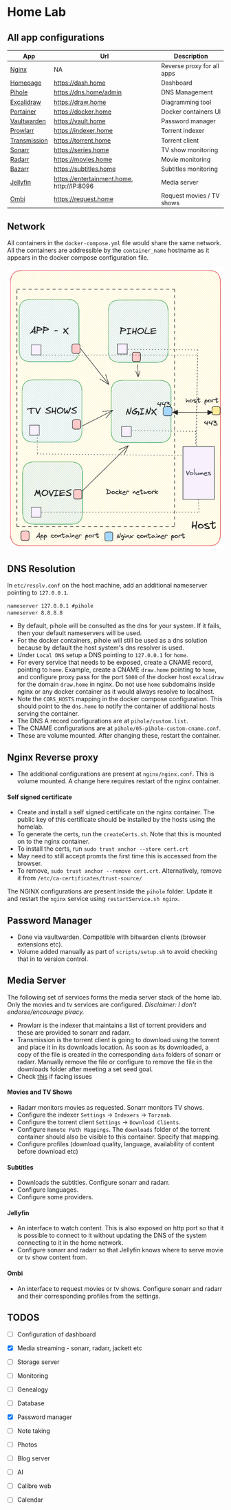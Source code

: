 # Home Lab #

## All app configurations ##

| App                                                       | Url                                        | Description                |
|-----------------------------------------------------------|--------------------------------------------|----------------------------|
| [Nginx](https://nginx.org/en/)                            | NA                                         | Reverse proxy for all apps |
| [Homepage](https://github.com/benphelps/homepage)         | https://dash.home                          | Dashboard                  |
| [Pihole](https://pi-hole.net/)                            | https://dns.home/admin                     | DNS Management             |
| [Excalidraw](https://excalidraw.com)                      | https://draw.home                          | Diagramming tool           |
| [Portainer](https://www.portainer.io)                     | https://docker.home                        | Docker containers UI       |
| [Vaultwarden](https://github.com/dani-garcia/vaultwarden) | https://vault.home                         | Password manager           |
| [Prowlarr](https://prowlarr.com/)                         | https://indexer.home                       | Torrent indexer            |
| [Transmission](https://transmissionbt.com/)               | https://torrent.home                       | Torrent client             |
| [Sonarr](https://sonarr.tv/)                              | https://series.home                        | TV show monitoring         |
| [Radarr](https://radarr.video/)                           | https://movies.home                        | Movie monitoring           |
| [Bazarr](https://www.bazarr.media/)                       | https://subtitles.home                     | Subtitles monitoring       |
| [Jellyfin](https://jellyfin.org/)                         | https://entertainment.home, http://IP:8096 | Media server               |
| [Ombi](https://ombi.io/)                                  | https://request.home                       | Request movies / TV shows  |

## Network ##

All containers in the `docker-compose.yml` file would share the same network. All the containers are addressible by the `container_name` hostname as it appears in the docker compose configuration file.

![Arch](./assets/img/ChipsLab.png)

## DNS Resolution ##

In `etc/resolv.conf` on the host machine, add an additional nameserver pointing to `127.0.0.1`.

```
nameserver 127.0.0.1 #pihole
nameserver 8.8.8.8
```

- By default, pihole will be consulted as the dns for your system. If it fails, then your default nameservers will be used.
- For the docker containers, pihole will still be used as a dns solution because by default the host system's dns resolver is used.
- Under `Local DNS` setup a DNS pointing to `127.0.0.1` for `home`.
- For every service that needs to be exposed, create a CNAME record, pointing to `home`. Example, create a CNAME `draw.home` pointing to `home`, and configure proxy pass for the port `5000` of the docker host `excalidraw` for the domain `draw.home` in nginx. Do not use `home` subdomains inside nginx or any docker container as it would always resolve to localhost.
- Note the `CORS_HOSTS` mapping in the docker compose configuration. This should point to the `dns.home` to notify the container of additional hosts serving the container.
- The DNS A record configurations are at `pihole/custom.list`.
- The CNAME configurations are at `pihole/05-pihole-custom-cname.conf`.
- These are volume mounted. After changing these, restart the container.

## Nginx Reverse proxy ##

- The additional configurations are present at `nginx/nginx.conf`. This is volume mounted. A change here requires restart of the nginx container.

#### Self signed certificate ####

- Create and install a self signed certificate on the nginx container. The public key of this certificate should be installed by the hosts using the homelab.
- To generate the certs, run the `createCerts.sh`. Note that this is mounted on to the nginx container.
- To install the certs, run `sudo trust anchor --store cert.crt`
- May need to still accept promts the first time this is accessed from the browser.
- To remove, `sudo trust anchor --remove cert.crt`. Alternatively, remove it from `/etc/ca-certificates/trust-source/`

The NGINX configurations are present inside the `pihole` folder. Update it and restart the `nginx` service using `restartService.sh nginx`.

## Password Manager ##

- Done via vaultwarden. Compatible with bitwarden clients (browser extensions etc).
- Volume added manually as part of `scripts/setup.sh` to avoid checking that in to version control.

## Media Server ##

The following set of services forms the media server stack of the home lab. Only the movies and tv services are configured. _Disclaimer: I don't endorse/encourage piracy._

- Prowlarr is the indexer that maintains a list of torrent providers and these are provided to sonarr and radarr.
- Transmission is the torrent client is going to download using the torrent and place it in its downloads location. As soon as its downloaded, a copy of the file is created in the corresponding `data` folders of sonarr or radarr. Manually remove the file or configure to remove the file in the downloads folder after meeting a set seed goal.
- Check [this](https://stackoverflow.com/questions/75536471/rtorrent-docker-container-failing-to-start-saying-stdbad-alloc) if facing issues

#### Movies and TV Shows ####

- Radarr monitors movies as requested. Sonarr monitors TV shows.
- Configure the indexer `Settings` -> `Indexers` -> `Torznab`.
- Configure the torrent client `Settings` -> `Download Clients`.
- Configure `Remote Path Mappings`. The `downloads` folder of the torrent container should also be visible to this container. Specify that mapping.
- Configure profiles (download quality, language, availability of content before download etc)

#### Subtitles ####

- Downloads the subtitles. Configure sonarr and radarr.
- Configure languages.
- Configure some providers.

#### Jellyfin ####

- An interface to watch content. This is also exposed on http port so that it is possible to connect to it without updating the DNS of the system connecting to it in the home network.
- Configure sonarr and radarr so that Jellyfin knows where to serve movie or tv show content from.

#### Ombi ####

- An interface to request movies or tv shows. Configure sonarr and radarr and their corresponding profiles from the settings.

## TODOS ##

- [ ] Configuration of dashboard
- [x] Media streaming - sonarr, radarr, jackett etc
- [ ] Storage server
- [ ] Monitoring
- [ ] Genealogy
- [ ] Database
- [x] Password manager
- [ ] Note taking
- [ ] Photos
- [ ] Blog server
- [ ] AI
- [ ] Calibre web
- [ ] Calendar


